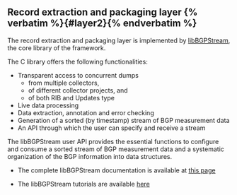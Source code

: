 ## Record extraction and packaging layer  {% verbatim %}{#layer2}{% endverbatim %}

The record extraction and packaging layer is implemented by
<a href="{{ path('caida_bgpstream_web_homepage_docs', {'page': 'api', 'subpage':'libbgpstream'})}}">  libBGPStream</a>,
the core library of the framework.

The C library offers the following functionalities:

* Transparent access to concurrent dumps
   * from multiple collectors, 
   * of different collector projects, and
   * of both RIB and Updates type
* Live data processing
* Data extraction, annotation and error checking
* Generation of a sorted (by timestamp) stream of BGP measurement data
* An API through which the user can specify and receive a stream

The libBGPStream user API provides the essential functions to
configure and consume a sorted stream of BGP measurement data and a
systematic organization of the BGP information into data structures. 

* The complete libBGPStream documentation is available at 
<a href="{{ path('caida_bgpstream_web_homepage_docs', {'page':'api', 'subpage':'libbgpstream'})}}">  this page</a>

* The libBGPStream tutorials are available
<a href="{{ path('caida_bgpstream_web_homepage_docs', {'page':'tutorials', 'subpage':'libbgpstream'})}}">  here </a>


<br>
